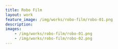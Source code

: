 ```yaml
---
title: Robo Film
layout: work
feature_image: /img/works/robo-film/robo-01.png
description:
images:
    - /img/works/robo-film/robo-01.png
    - /img/works/robo-film/robo-02.png
---
```

